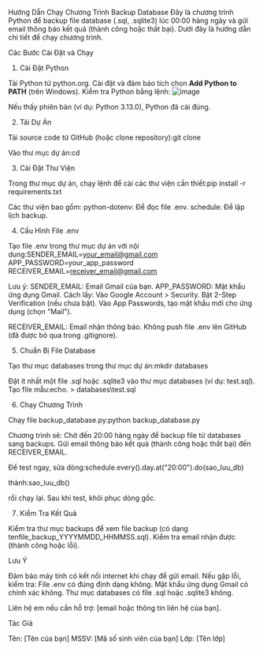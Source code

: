 Hướng Dẫn Chạy Chương Trình Backup Database
Đây là chương trình Python để backup file database (.sql, .sqlite3) lúc 00:00 hàng ngày và gửi email thông báo kết quả (thành công hoặc thất bại). Dưới đây là hướng dẫn chi tiết để chạy chương trình.

Các Bước Cài Đặt và Chạy
1. Cài Đặt Python

Tải Python từ python.org.
Cài đặt và đảm bảo tích chọn **Add Python to PATH** (trên Windows).
Kiểm tra Python bằng lệnh:
![image](https://github.com/user-attachments/assets/5a3936e7-ea75-4e79-a76f-1067fab99f88)

Nếu thấy phiên bản (ví dụ: Python 3.13.0), Python đã cài đúng.

2. Tải Dự Án

Tải source code từ GitHub (hoặc clone repository):git clone <link-repo-cua-ban>


Vào thư mục dự án:cd <ten-thu-muc>



3. Cài Đặt Thư Viện

Trong thư mục dự án, chạy lệnh để cài các thư viện cần thiết:pip install -r requirements.txt


Các thư viện bao gồm:
python-dotenv: Để đọc file .env.
schedule: Để lập lịch backup.



4. Cấu Hình File .env

Tạo file .env trong thư mục dự án với nội dung:SENDER_EMAIL=your_email@gmail.com
APP_PASSWORD=your_app_password
RECEIVER_EMAIL=receiver_email@gmail.com


Lưu ý:
SENDER_EMAIL: Email Gmail của bạn.
APP_PASSWORD: Mật khẩu ứng dụng Gmail. Cách lấy:
Vào Google Account > Security.
Bật 2-Step Verification (nếu chưa bật).
Vào App Passwords, tạo mật khẩu mới cho ứng dụng (chọn "Mail").


RECEIVER_EMAIL: Email nhận thông báo.
Không push file .env lên GitHub (đã được bỏ qua trong .gitignore).



5. Chuẩn Bị File Database

Tạo thư mục databases trong thư mục dự án:mkdir databases


Đặt ít nhất một file .sql hoặc .sqlite3 vào thư mục databases (ví dụ: test.sql).
Tạo file mẫu:echo. > databases\test.sql





6. Chạy Chương Trình

Chạy file backup_database.py:python backup_database.py


Chương trình sẽ:
Chờ đến 20:00 hàng ngày để backup file từ databases sang backups.
Gửi email thông báo kết quả (thành công hoặc thất bại) đến RECEIVER_EMAIL.


Để test ngay, sửa dòng:schedule.every().day.at("20:00").do(sao_luu_db)

thành:sao_luu_db()

rồi chạy lại. Sau khi test, khôi phục dòng gốc.

7. Kiểm Tra Kết Quả

Kiểm tra thư mục backups để xem file backup (có dạng tenfile_backup_YYYYMMDD_HHMMSS.sql).
Kiểm tra email nhận được (thành công hoặc lỗi).

Lưu Ý

Đảm bảo máy tính có kết nối internet khi chạy để gửi email.
Nếu gặp lỗi, kiểm tra:
File .env có đúng định dạng không.
Mật khẩu ứng dụng Gmail có chính xác không.
Thư mục databases có file .sql hoặc .sqlite3 không.


Liên hệ em nếu cần hỗ trợ: [email hoặc thông tin liên hệ của bạn].

Tác Giả

Tên: [Tên của bạn]
MSSV: [Mã số sinh viên của bạn]
Lớp: [Tên lớp]

